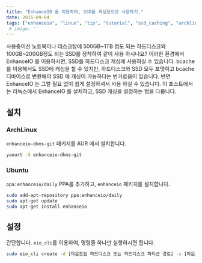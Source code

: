 ```yaml
---
title: "EnhanceIO 를 이용하여, SSD를 캐싱용으로 사용하기."
date: 2015-09-04
tags: ["enhanceio", "linux", "tip", "tutorial", "ssd_caching", "archlinux"]
 # image: ''
---
```


사용중이신 노트북이나 데스크탑에 500GB~1TB 정도 되는 하드디스크와 100GB~200GB정도 되는 SSD를 장착하여 같이 사용 하시나요?
이러한 환경에서 EnhanceIO 를 이용하시면, SSD를 하드디스크 캐싱에 사용하실 수 있습니다.
bcache 를 이용해서도 SSD에 캐싱을 할 수 있지만, 하드디스크와 SSD 모두 포맷하고 bcache 디바이스로 변환해야 SSD 에 캐싱이 가능하다는 번거로움이 있습니다.
반면 EnhanceIO 는 그럴 필요 없이 쉽게 설정하셔서 사용 하실 수 있습니다.
이 포스트에서는 리눅스에서 EnhanceIO 를 설치하고, SSD 캐싱을 설정하는 법을 다룹니다.

## 설치
### ArchLinux
`enhanceio-dkms-git` 패키지를 AUR 에서 설치합니다.

```bash
yaourt -S enhanceio-dkms-git
```
### Ubuntu
`ppa:enhanceio/daily` PPA를 추가하고, `enhanceio` 패키지를 설치합니다.

```bash
sudo add-apt-repository ppa:enhanceio/daily
sudo apt-get update
sudo apt-get install enhanceio
```

## 설정
간단합니다. `eio_cli`를 이용하여, 명령줄 하나만 실행하시면 됩니다.

```bash
sudo eio_cli create -d [마운트된 하드디스크 또는 하드디스크 파티션 경로] -s [마운트된 SSD 또는 SSD 파티션 경로] -c my_first_enhanceio
```
